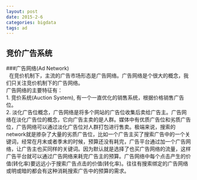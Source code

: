```yaml
---
layout: post
date: 2015-2-6
categories: bigdata
tags: ad
---
```

## 竞价广告系统  

###广告网络(Ad Network)  
&nbsp;&nbsp;在竞价机制下，主流的广告市场形态是广告网络。广告网络是个很大的概念，我们只关注竞价机制下的广告网络。   
  广告网络的主要特征有：    
    1. 竞价系统(Auction System), 有一个一直优化的销售系统，根据价格销售广告位。    
    2. 淡化广告位概念，广告网络是将多个网站的广告位收集后卖给广告主。广告网络在淡化广告位的概念，它向广告主卖的是人群。媒体中有优质广告位和劣质广告位，广告网络可以通过淡化广告位对人群打包进行售卖。极端来说，搜索的network就是掺杂了大量的劣质广告位，比如一个广告主买了搜索广告中的一个关键词，经常在月末或者季末的时候，预算还没有耗完，广告平台通过加一个广告网络，让广告主也买同样的关键词。因为默认就是选择了也买广告网络的流量，这样广告平台就可以通过广告网络来耗完广告主的预算。广告网络中每个点击产生的价值(转化率)要远远小于搜索广告点击的价值(转化率)。往往有搜索绑定的广告网络或明或暗的都会有这种消耗搜索广告中的预算的需求。    
